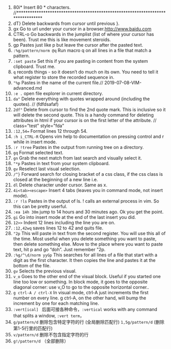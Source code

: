 1. 80i*<escape> Insert 80 * characters. //********************************************************************************
2. dT} Delete backwards from cursor until previous }.
3. gx Go to url under your cursor in a browser.http://www.baidu.com
4. CTRL-o Go backwards in the jumplist (list of where your cursor has been). Trust me this is like movement steroids.
5. gp Pastes just like p but leave the cursor after the pasted text.
6. `:%g/pattern/norm @q` Run macro q on all lines in a file that match a pattern.
7. `:set paste` Set this if you are pasting in content from the system clipboard. Trust me.
8. `q` records things - so it doesn’t do much on its own. You need to tell it what register to store the recorded sequence in.
9. `"%p` Pastes in the name of the current file.// 2019-07-08-VIM-advanced.md
10. `:e .` open file explorer in current directory.
11. `da"` Delete everything with quotes wrapped around (including the quotes).  // (fdfdsafaf)
12. `2df"` Delete from cursor to find the 2nd quote mark. This is inclusive so it will delete the second quote. This is a handy command for deleting attributes in html if your cursor is on the first letter of the attribute. // class="test" style="fda" 
13. `:12,54=` Format lines 12 through 54.
14. `:h i_CTRL-R` Opens vim help to documentation on pressing control and r while in insert mode.
15. `:r !tree` Pastes in the output from running tree on a directory.
16. `gq` Format selected text.
17. `gn` Grab the next match from last search and visually select it.
18. `"*p` Pastes in text from your system clipboard.
19. `gv` Reselect last visual selection.
20. `/^}` Forward search for closing bracket of a css class, if the css class is closed at the beginning of a new line i.e.
21. `dl` Delete character under cursor. Same as x.
22. `4i<tab><escape>` Insert 4 tabs (leaves you in command mode, not insert mode).
23. `:r !ls` Pastes in the output of ls. ! calls an external process in vim. So this can be pretty userful.
24. `:ea 14h 30m` jump to 14 hours and 30 minutes ago. Ok you get the point.
25. `gi` Go into insert mode at the end of the last insert you did.
26. `12>>` Indent 12 lines including the line you are on.
27. `:12,42wq` saves lines 12 to 42 and quits file.
28. `"2p` This will paste in text from the second register. You will use this all of the time. Most useful when you delete something you want to paste, then delete something else. Move to the place where you want to paste text, hit p and go “doh”. Just remember "2p.
29. `:%g/^\d/norm yyGp` This searches for all lines of a file that start with a digit as the first character. It then copies the line and pastes it at the bottom of the file.
30. `gv` Selects the previous visual.
31. `v_o` Goes to the other end of the visual block. Useful if you started one line too low or something. In block mode, it goes to the opposite diagonal corner: use v_O to go to the opposite horizontal corner..
32. `g ctrl-A / ctrl-X` In visual mode, ctrl-A just increments the first number on every line. g ctrl-A, on the other hand, will bump the increment by one for each matching line. 
33. `:vert[ical] ` 后面可接各种命令，`:vertical` works with any command that splits a window, `:vert term`，
34. `g/pattern/d` 删除包含特定字符的行 (全局删除匹配行) `1,5g/pattern/d` (删除第1-5行里的匹配行)
35. `v/pattern/d` 删除不包含指定字符的行
36. `g!/pattern/d` （全部删除）
